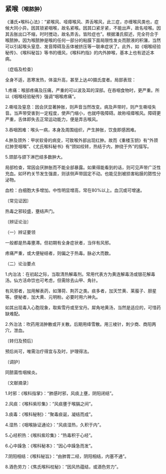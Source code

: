 ## 紧喉<small>（喉脓肿）</small>

《潘氏•喉科心法》：“紧喉风、哑瘴喉风、弄舌喉风，此三症，亦缠喉风类也，症候大同小异。因其锁紧咽喉，故名紧喉。因其口紧牙紧，不能出声，故名哑喉。因其舌胀出口不缩，时时搅动，故名弄舌。皆险症也”。根据潘氏叙述，完全符合于喉脓肿。因为喉脓肿是喉的任何一部分的粘膜下面局限性发炎而脓液的积潴，当然可以引起喉头窒息、发音障碍及舌体被挤压等一联串症状了。此外，如《咽喉经验秘传》、《喉科秘旨》等书的缠风，《喉科杓指》的内外肿喉，基本上也有迹近本病。

〔症临及检查〕

全身不适，恶寒发热，体温升高，甚至上达40摄氏度者。局部表现：

1.疼痛：喉部疼痛及压痛，严重的可以波及耳的深部。在吞咽食物时，更严重。所以《咽喉经验秘传》强调“咽喉疼痛”。

2.嘶哑及窒息：因会厌显著肿胀，则声音当然改变。病及声带时，则产生嘶哑失音。当声带受害到一定程度，使声门缩小，也就呼吸障碍。故称哑瘴喉风。障碍更严重，舌体即失去正常运动能力，便是弄舌喉风。

3.吞咽困难：喉头一病，本身及周围组织，产生肿胀，饮食即感困难。

4.肿及颈外：甲状软骨的病变，可致喉外部出现红肿。故而《重楼玉钥》有“外颈红肿至咽喉”、《尤氏喉科秘书》有“颈如绞转，热结于内，肿绕于外”的描写。

5.颈部与颌下淋巴结多数肿大。

局部检查，常因会厌肿胀而不能全部暴露。如果得能看到的话，则可见声带广泛性充血。如环杓关节发生强直，则该侧声带固定不动。也能见到被损害粘膜的脓性分泌物。

血检：白细胞大多增加。中性明显增高，常在80%以上。血沉或可增速。

〔常见证因〕

 热毒之邪较盛，壅结声门。

〔辨证论治〕

（一）辨证要领

一般都是热毒壅滞。但初期有全身症状者，当伴有风邪。

疼痛严重，或大便秘结者，则偏之于热毒。脉必大而数。

（二）论治要点

1.内治法：在初起之际，当取清热解毒剂。常用代表方为黄连解毒汤或银花解毒汤。仙方活命饮也可考虑，但需除去山甲、角针。

有风邪者，加用解表药，如薄荷、荆芥之类。痰多者，加天竺黄、莱菔子、胆星等。便秘者，加大黄、元明粉。必要时用六神丸。

如其出现毒入心胞现象，取紫雪丹或至宝丹。犀角地黄汤，当然是适应的，可惜药缺难配。

2.外治法：吹药用消肿散或开关散。后期用绛雪散。用三棱针，刺少商、商阳两穴，泄血。

〔转归及预后〕

预后尚可，唯需治疗得宜与及时，护理得法。

〔调护〕

同脓菌性咽候炎。

〔文献摘录〕

1.时邪：《喉科指掌》：“肺感时邪，风痰上壅，阴阳闭结”。

2.风痰：《喉科紫珍集》：“风痰壅于喉膈之间”。

3.痰毒：《喉科秘制》：“聚毒痰诞，凝结而成”。

4.湿热：《咽喉脉证通论》：“风痰湿热，久积于内”。

5.心经积热：《喉科紫珍集》：“热毒积于心经”。

6.心中躁急：《喉科秘本》：“因心中躁急而发”。

7.阴阳相结：《喉科秘旨》：“由肺胃二经，阴阳相结，内塞不通”。

8.酒色劳力：《焦氏喉科枕秘》：“因风热蕴结，或酒色劳力”。
